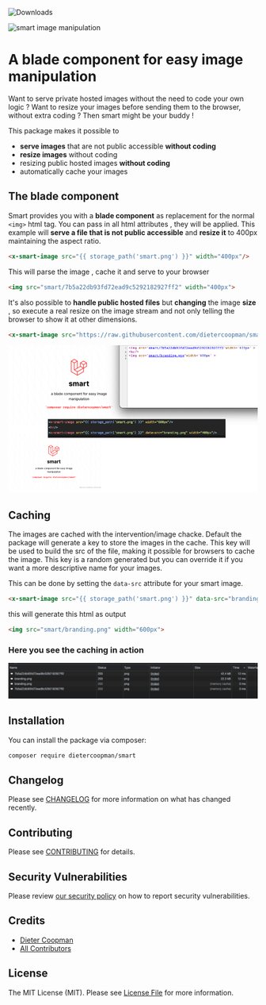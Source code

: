 ![Downloads](https://img.shields.io/packagist/dt/dietercoopman/smart.svg?style=flat-square)

![smart image manipulation](https://banners.beyondco.de/smart.png?theme=light&packageManager=composer+require&packageName=dietercoopman%2Fsmart&pattern=architect&style=style_1&description=a+blade+component+for+easy+image+manipulation&md=1&showWatermark=1&fontSize=100px&images=https%3A%2F%2Flaravel.com%2Fimg%2Flogomark.min.svg)

# A blade component for easy image manipulation

Want to serve private hosted images without the need to code your own logic ?  Want to resize your images before sending them to the browser, without extra coding ? Then smart might be your buddy !

This package makes it possible to
- **serve images** that are not public accessible **without coding**
- **resize images** without coding
- resizing public hosted images **without coding** 
- automatically cache your images


## The blade component

Smart provides you with a **blade component** as replacement for the normal `<img>` html tag.  You can pass in all html attributes , they will be applied.   This example will **serve a file that is not public accessible** and **resize it** to 400px maintaining the aspect ratio.

```html
<x-smart-image src="{{ storage_path('smart.png') }}" width="400px"/>
```

This will parse the image , cache it and serve to your browser

```html
<img src="smart/7b5a22db93fd72ead9c5292182927ff2" width="400px">
```

It's also possible to **handle public hosted files** but **changing** the image **size** , so execute a real resize on the image stream and not only telling the browser to show it at other dimensions.
```html
<x-smart-image src="https://raw.githubusercontent.com/dietercoopman/smart/main/tests/test.png" width="600px" />
```

![smart example](example.png)

## Caching 

The images are cached with the intervention/image chacke. Default the package will generate a key to store the images in the cache.  This key will be used to build the src of the file, making it possible for browsers to cache the image.
This key is a random generated but you can override it if you want a more descriptive name for your images.

This can be done by setting the `data-src` attribute for your smart image.

```html
<x-smart-image src="{{ storage_path('smart.png') }}" data-src="branding.png" width="400px"/>
```

this will generate this html as output

```html
<img src="smart/branding.png" width="600px">
```

### Here you see the caching in action

![cache example](cache.png)


## Installation

You can install the package via composer:

```bash
composer require dietercoopman/smart
```

## Changelog

Please see [CHANGELOG](CHANGELOG.md) for more information on what has changed recently.

## Contributing

Please see [CONTRIBUTING](.github/CONTRIBUTING.md) for details.

## Security Vulnerabilities

Please review [our security policy](../../security/policy) on how to report security vulnerabilities.

## Credits

- [Dieter Coopman](https://github.com/dietercoopman)
- [All Contributors](../../contributors)

## License

The MIT License (MIT). Please see [License File](LICENSE.md) for more information.
